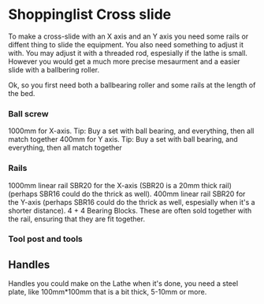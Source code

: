 # Shoppinglist Cross slide
To make a cross-slide with an X axis and an Y axis you need some rails or diffent thing to slide the equipment. You also need something to adjust it with. You may adjust it with a threaded rod, espesially if the lathe is small. However you would get a much more precise mesaurment and a easier slide with a ballbering roller.

Ok, so you first need both a ballbearing roller and some rails at the length of the bed.
### Ball screw
1000mm for X-axis. Tip: Buy a set with ball bearing, and everything, then all match together
400mm for Y axis. Tip: Buy a set with ball bearing, and everything, then all match together

### Rails
1000mm linear rail SBR20 for the X-axis (SBR20 is a 20mm thick rail) (perhaps SBR16 could do the thrick as well).
400mm linear rail SBR20 for the Y-axis (perhaps SBR16 could do the thrick as well, espesially when it's a shorter distance).
4 + 4 Bearing Blocks. These are often sold together with the rail, ensuring that they are fit together.

### Tool post and tools

## Handles
Handles you could make on the Lathe when it's done, you need a steel plate, like 100mm*100mm that is a bit thick, 5-10mm or more.

